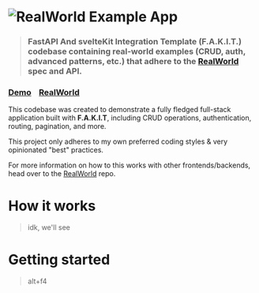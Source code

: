 # ![RealWorld Example App](logo.png)

> ### FastAPI And svelteKit Integration Template (F.A.K.I.T.) codebase containing real-world examples (CRUD, auth, advanced patterns, etc.) that adhere to the [RealWorld](https://github.com/gothinkster/realworld) spec and API.


### [Demo](https://demo.realworld.build/)&nbsp;&nbsp;&nbsp;&nbsp;[RealWorld](https://github.com/gothinkster/realworld)


This codebase was created to demonstrate a fully fledged full-stack application built with **F.A.K.I.T**, including CRUD operations, authentication, routing, pagination, and more.

This project only adheres to my own preferred coding styles & very opinionated "best" practices.

For more information on how to this works with other frontends/backends, head over to the [RealWorld](https://github.com/gothinkster/realworld) repo.


# How it works

> idk, we'll see

# Getting started

> alt+f4

